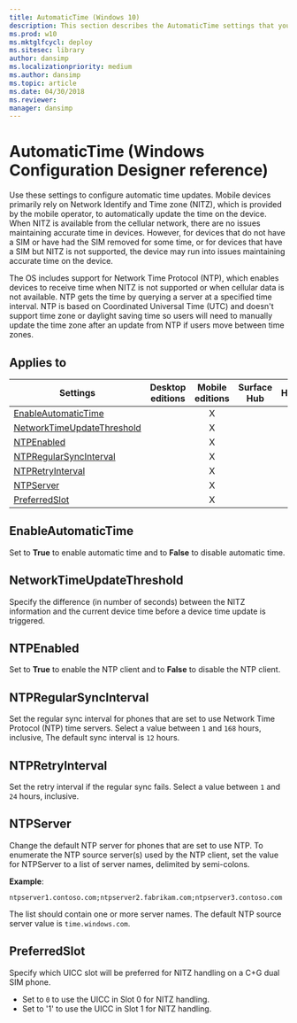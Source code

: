 ```yaml
---
title: AutomaticTime (Windows 10)
description: This section describes the AutomaticTime settings that you can configure in provisioning packages for Windows 10 using Windows Configuration Designer.
ms.prod: w10
ms.mktglfcycl: deploy
ms.sitesec: library
author: dansimp
ms.localizationpriority: medium
ms.author: dansimp
ms.topic: article
ms.date: 04/30/2018
ms.reviewer:
manager: dansimp
---
```


# AutomaticTime (Windows Configuration Designer reference)

Use these settings to configure automatic time updates. Mobile devices primarily rely on Network Identify and Time zone (NITZ), which is provided by the mobile operator, to automatically update the time on the device. When NITZ is available from the cellular network, there are no issues maintaining accurate time in devices. However, for devices that do not have a SIM or have had the SIM removed for some time, or for devices that have a SIM but NITZ is not supported, the device may run into issues maintaining accurate time on the device.

The OS includes support for Network Time Protocol (NTP), which enables devices to receive time when NITZ is not supported or when cellular data is not available. NTP gets the time by querying a server at a specified time interval. NTP is based on Coordinated Universal Time (UTC) and doesn't support time zone or daylight saving time so users will need to manually update the time zone after an update from NTP if users move between time zones.

## Applies to

| Settings | Desktop editions | Mobile editions | Surface Hub | HoloLens | IoT Core |
| --- | :---: | :---: | :---: | :---: | :---: |
| [EnableAutomaticTime](#enableautomatictime)  |  | X |  |  |  |
| [NetworkTimeUpdateThreshold](#networktimeupdatethreshold)  |  | X |  |  |  |
| [NTPEnabled](#ntpenabled)  |  | X |  |  |  |
| [NTPRegularSyncInterval](#ntpregularsyncinterval)  |  | X |  |  |  |
| [NTPRetryInterval](#ntpretryinterval)  |  | X |  |  |  |
| [NTPServer](#ntpserver)  |  | X |  |  |  |
| [PreferredSlot](#preferredslot)  |  | X |  |  |  |

## EnableAutomaticTime

Set to **True** to enable automatic time and to **False** to disable automatic time.

## NetworkTimeUpdateThreshold

Specify the difference (in number of seconds) between the NITZ information and the current device time before a device time update is triggered.

## NTPEnabled

Set to **True** to enable the NTP client and to **False** to disable the NTP client.

## NTPRegularSyncInterval

Set the regular sync interval for phones that are set to use Network Time Protocol (NTP) time servers. Select a value between `1` and `168` hours, inclusive, The default sync interval is `12` hours.


## NTPRetryInterval

Set the retry interval if the regular sync fails. Select a value between `1` and `24` hours, inclusive.

## NTPServer

Change the default NTP server for phones that are set to use NTP. To enumerate the NTP source server(s) used by the NTP client, set the value for NTPServer to a list of server names, delimited by semi-colons.

**Example**:

```
ntpserver1.contoso.com;ntpserver2.fabrikam.com;ntpserver3.contoso.com
```

The list should contain one or more server names. The default NTP source server value is `time.windows.com`.





## PreferredSlot

Specify which UICC slot will be preferred for NITZ handling on a C+G dual SIM phone.

- Set to `0` to use the UICC in Slot 0 for NITZ handling.
- Set to '1' to use the UICC in Slot 1 for NITZ handling.

